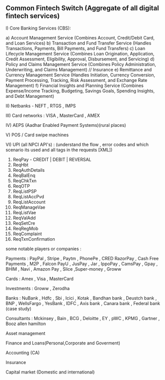 ## Common Fintech Switch (Aggregate of all digital fintech services)

I) Core Banking Services (CBS):

a) Account Management Service (Combines Account, Credit/Debit Card, and Loan Services)
b) Transaction and Fund Transfer Service (Handles Transactions, Payments, Bill Payments, and Fund Transfers)
c) Loan Lifecycle Management Service (Combines Loan Origination, Application, Credit Assessment, Eligibility, Approval, Disbursement, and Servicing)
d) Policy and Claims Management Service (Combines Policy Administration, Underwriting, and Claims Management) // Insurance
e) Remittance and Currency Management Service (Handles Initiation, Currency Conversion, Payment Processing, Tracking, Risk Assessment, and Exchange Rate Management)
f) Financial Insights and Planning Service (Combines Expense/Income Tracking, Budgeting, Savings Goals, Spending Insights, and Debt Management)


II) Netbanks - NEFT , RTGS , IMPS

III) Card networks : VISA , MasterCard , AMEX

IV) AEPS (Aadhar Enabled Payment Systems)(rural places)

V) POS / Card swipe machines

VI) UPI (all NPCI API's) : (understand the flow , error codes and which scenario its used and all tags in the requests [XML])

1) ReqPay - CREDIT | DEBIT | REVERSAL
2) ReqHbt
3) ReqAuthDetails
4) ReqBalEnq
5) ReqChkTxn
6) ReqOTP
7) ReqListPSP
8) ReqListAccPvd
9) ReqListAccount
10) ReqManageVae
11) ReqListVae
12) ReqValAdd
13) ReqSetCre
14) ReqRegMob
15) ReqComplaint
16) ReqTxnConfirmation

some notable players or companies : 

Payments : PayPal , Stripe , Paytm , PhonePe , CRED
RazorPay , Cash Free Payments , M2P , Falcon 
PayU , JusPay , Jar , IppoPay , CamsPay , Gpay , BHIM , Navi , Amazon Pay , Slice ,Super-money , Groww

Cards :  Amex , Visa , MasterCard

Investments : Groww , Zerodha 

Banks : NuBank , Hdfc , Sbi , Icici , Kotak , Bandhan bank , Deustch bank , BNP , WellsFargo , YesBank , IDFC , Axis bank , Canara bank , Federal bank (case study)

Consultants : Mckinsey , Bain , BCG , Deloitte , EY , pWC , KPMG , Gartner , Booz allen hamilton

Asset management

Finance and Loans(Personal,Corporate and Goverment)

Accounting (CA)

Insurance

Capital market (Domestic and international)

